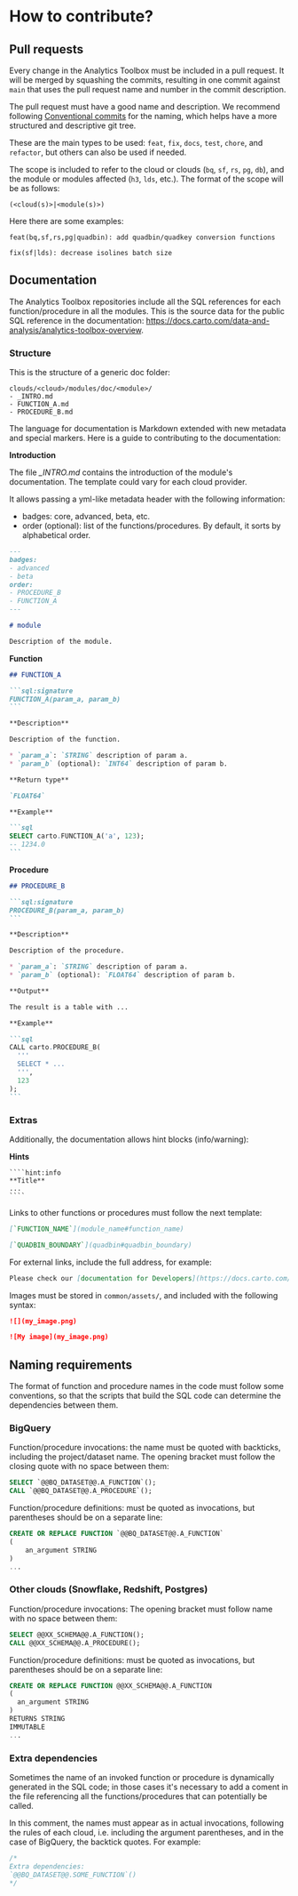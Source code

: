 # How to contribute?

## Pull requests

Every change in the Analytics Toolbox must be included in a pull request. It will be merged by squashing the commits, resulting in one commit against `main` that uses the pull request name and number in the commit description.

The pull request must have a good name and description. We recommend following [Conventional commits](https://www.conventionalcommits.org/en/v1.0.0/) for the naming, which helps have a more structured and descriptive git tree.

These are the main types to be used: `feat`, `fix`, `docs`, `test`, `chore`, and `refactor`, but others can also be used if needed.

The scope is included to refer to the cloud or clouds (`bq`, `sf`, `rs`, `pg`, `db`), and the module or modules affected (`h3`, `lds`, etc.). The format of the scope will be as follows:

```
(<cloud(s)>|<module(s)>)
```

Here there are some examples:

```
feat(bq,sf,rs,pg|quadbin): add quadbin/quadkey conversion functions
```

```
fix(sf|lds): decrease isolines batch size
```

## Documentation

The Analytics Toolbox repositories include all the SQL references for each function/procedure in all the modules. This is the source data for the public SQL reference in the documentation: https://docs.carto.com/data-and-analysis/analytics-toolbox-overview.

### Structure

This is the structure of a generic doc folder:

```
clouds/<cloud>/modules/doc/<module>/
- _INTRO.md
- FUNCTION_A.md
- PROCEDURE_B.md
```

The language for documentation is Markdown extended with new metadata and special markers. Here is a guide to contributing to the documentation:

**Introduction**

The file *_INTRO.md* contains the introduction of the module's documentation. The template could vary for each cloud provider.

It allows passing a yml-like metadata header with the following information:
- badges: core, advanced, beta, etc.
- order (optional): list of the functions/procedures. By default, it sorts by alphabetical order.

```md
---
badges:
- advanced
- beta
order:
- PROCEDURE_B
- FUNCTION_A
---

# module

Description of the module.
```

**Function**

````md
## FUNCTION_A

```sql:signature
FUNCTION_A(param_a, param_b)
```

**Description**

Description of the function.

* `param_a`: `STRING` description of param a.
* `param_b` (optional): `INT64` description of param b.

**Return type**

`FLOAT64`

**Example**

```sql
SELECT carto.FUNCTION_A('a', 123);
-- 1234.0
```
````

**Procedure**

````md
## PROCEDURE_B

```sql:signature
PROCEDURE_B(param_a, param_b)
```

**Description**

Description of the procedure.

* `param_a`: `STRING` description of param a.
* `param_b` (optional): `FLOAT64` description of param b.

**Output**

The result is a table with ...

**Example**

```sql
CALL carto.PROCEDURE_B(
  '''
  SELECT * ...
  ''',
  123
);
```
````

### Extras

Additionally, the documentation allows hint blocks (info/warning):

**Hints**

`````
````hint:info
**Title**
...
````
`````

Links to other functions or procedures must follow the next template:

```md
[`FUNCTION_NAME`](module_name#function_name)
```

```md
[`QUADBIN_BOUNDARY`](quadbin#quadbin_boundary)
```

For external links, include the full address, for example:

```md
Please check our [documentation for Developers](https://docs.carto.com/carto-user-manual/developers)
```

Images must be stored in `common/assets/`, and included with the following syntax:

```md
![](my_image.png)
```

```md
![My image](my_image.png)
```

## Naming requirements

The format of function and procedure names in the code must follow some conventions, so that the scripts that build the SQL code can determine the dependencies between them.

### BigQuery

Function/procedure invocations: the name must be quoted with backticks, including the project/dataset name. The opening bracket must follow the closing quote with no space between them:

```sql
SELECT `@@BQ_DATASET@@.A_FUNCTION`();
CALL `@@BQ_DATASET@@.A_PROCEDURE`();
```

Function/procedure definitions: must be quoted as invocations, but parentheses should be on a separate line:

```sql
CREATE OR REPLACE FUNCTION `@@BQ_DATASET@@.A_FUNCTION`
(
    an_argument STRING
)
...
```

### Other clouds (Snowflake, Redshift, Postgres)

Function/procedure invocations: The opening bracket must follow name with no space between them:


```sql
SELECT @@XX_SCHEMA@@.A_FUNCTION();
CALL @@XX_SCHEMA@@.A_PROCEDURE();
```

Function/procedure definitions: must be quoted as invocations, but parentheses should be on a separate line:

```sql
CREATE OR REPLACE FUNCTION @@XX_SCHEMA@@.A_FUNCTION
(
  an_argument STRING
)
RETURNS STRING
IMMUTABLE
...
```

### Extra dependencies

Sometimes the name of an invoked function or procedure is dynamically generated in the SQL code;
in those cases it's necessary to add a coment in the file referencing all the functions/procedures that can potentially be called.

In this comment, the names must appear as in actual invocations, following the rules of each cloud, i.e. including the argument parentheses, and
in the case of BigQuery, the backtick quotes. For example:

```sql
/*
Extra dependencies:
`@@BQ_DATASET@@.SOME_FUNCTION`()
*/
```